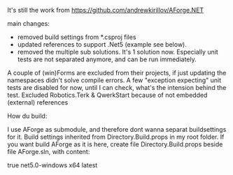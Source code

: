 It's still the work from https://github.com/andrewkirillov/AForge.NET

main changes: 
- removed build settings from *.csproj files
- updated references to support .Net5 (example see below).
- removed the multiple sub solutions. It's 1 solution now. Especially unit tests are not separated anymore, and can be run immediately.

A couple of (win)Forms are excluded from their projects, if just updating the namespaces didn't solve compile errors.
A few "exception expecting" unit tests are disabled for now, until I can check, what's the intension behind the test.
Excluded Robotics.Terk & QwerkStart because of not embedded (external) references

How du build:

I use AForge as submodule, and therefore dont wanna separat buildsettings for it. Build settings inherited from Directory.Build.props in my root folder.
If you want build AForge as it is here, create file Directory.Build.props beside file AForge.sln, with content:
<?xml version="1.0" encoding="utf-8" ?>
<Project>
  <PropertyGroup>
    <CheckForOverflowUnderflow>true</CheckForOverflowUnderflow>
	  <TargetFramework>net5.0-windows</TargetFramework>
	  <Platforms>x64</Platforms>
    <LangVersion>latest</LangVersion>
  </PropertyGroup>
</Project>
